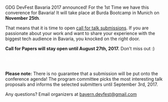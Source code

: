 GDG DevFest Bavaria 2017 announced! For the 1st Time we have this converence for Bavaria! It will take place at Burda Bootcamp in Munich on **November 25th**.

That means that it is time to open [call for talk submissions](http://bit.ly/DevFestBayernCfP). If you are passionate about your work and want to share your experience with the biggest tech audience in Bavaria, you knocked on the right door.


**Call for Papers will stay open until August 27th, 2017.** Don’t miss out :)

<div class="text-center">
<a href="http://bit.ly/DevFestBayernCfP" target="_blank" class="style-scope header-content" style="color: white; ">
  <paper-button class="primary style-scope header-content x-scope paper-button-0" raised="" role="button" tabindex="0" animated="" aria-disabled="false" elevation="1">Submit a proposal</paper-button>
</a>
</div>
<br/>

**Please note:** There is no guarantee that a submission will be put onto the conference agenda! The program committee picks the most interesting talk proposals and informs the selected submitters until September 3rd, 2017.

Any questions? Email organizers at [bayern.devfest@gmail.com](mailto:bayern.devfest@gmail.com)
